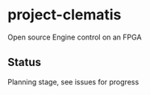 # project-clematis
Open source Engine control on an FPGA


## Status
Planning stage, see issues for progress
